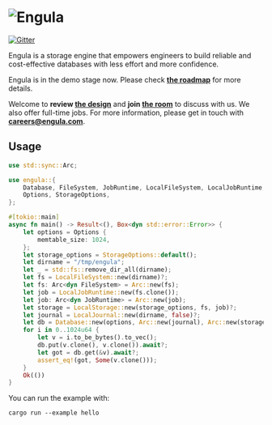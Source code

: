 # ![Engula](https://engula.com/images/logo-wide.png)

[![Gitter](https://badges.gitter.im/engula/contributors.svg)](https://gitter.im/engula/contributors?utm_source=badge&utm_medium=badge&utm_campaign=pr-badge)

Engula is a storage engine that empowers engineers to build reliable and cost-effective databases with less effort and more confidence.

Engula is in the demo stage now.
Please check **[the roadmap](https://github.com/engula/engula/issues/1)** for more details.

Welcome to **review [the design](docs/design.md)** and **join [the room](https://gitter.im/engula/contributors)** to discuss with us.
We also offer full-time jobs. For more information, please get in touch with **careers@engula.com**.

## Usage

```rust
use std::sync::Arc;

use engula::{
    Database, FileSystem, JobRuntime, LocalFileSystem, LocalJobRuntime, LocalJournal, LocalStorage,
    Options, StorageOptions,
};

#[tokio::main]
async fn main() -> Result<(), Box<dyn std::error::Error>> {
    let options = Options {
        memtable_size: 1024,
    };
    let storage_options = StorageOptions::default();
    let dirname = "/tmp/engula";
    let _ = std::fs::remove_dir_all(dirname);
    let fs = LocalFileSystem::new(dirname)?;
    let fs: Arc<dyn FileSystem> = Arc::new(fs);
    let job = LocalJobRuntime::new(fs.clone());
    let job: Arc<dyn JobRuntime> = Arc::new(job);
    let storage = LocalStorage::new(storage_options, fs, job)?;
    let journal = LocalJournal::new(dirname, false)?;
    let db = Database::new(options, Arc::new(journal), Arc::new(storage)).await;
    for i in 0..1024u64 {
        let v = i.to_be_bytes().to_vec();
        db.put(v.clone(), v.clone()).await?;
        let got = db.get(&v).await?;
        assert_eq!(got, Some(v.clone()));
    }
    Ok(())
}
```

You can run the example with:

```
cargo run --example hello
```
